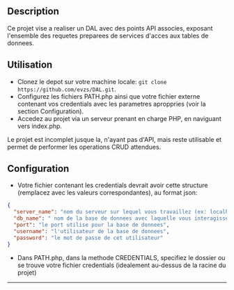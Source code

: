 ## Description
Ce projet vise a realiser un DAL avec des points API associes, exposant l'ensemble des requetes preparees de services d'acces aux tables de donnees.

## Utilisation
- Clonez le depot sur votre machine locale: `git clone https://github.com/evzs/DAL.git`.
- Configurez les fichiers PATH.php ainsi que votre fichier externe contenant vos credentials avec les parametres aproppries (voir la section Configuration).
- Accedez au projet via un serveur prenant en charge PHP, en naviguant vers index.php.

Le projet est incomplet jusque la, n'ayant pas d'API, mais reste utilisable et permet de performer les operations CRUD attendues.

## Configuration
- Votre fichier contenant les credentials devrait avoir cette structure (remplacez avec les valeurs correspondantes), au format json:
``` json
{
  "server_name": "nom du serveur sur lequel vous travaillez (ex: localhost)",
  "db_name": " nom de la base de donnees avec laquelle vous interagissez",
  "port": "le port utilise pour la base de donnees", 
  "username": "l'utilisateur de la base de donnees", 
  "password": "le mot de passe de cet utilisateur"
}
```
- Dans PATH.php, dans la methode CREDENTIALS, specifiez le dossier ou se trouve votre fichier credentials (idealement au-dessus de la racine du projet)

---